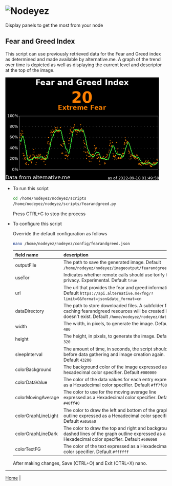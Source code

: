 # ![Nodeyez](../../../raw/branch/main/images/nodeyez.svg)
Display panels to get the most from your node

## Fear and Greed Index

This script can use previously retrieved data for the Fear and Greed index as
determined and made available by alternative.me.  A graph of the trend over
time is depicted as well as displaying the current level and descriptor at
the top of the image.

![sample image of fear and greed index](../images/fearandgreed.png)

* To run this script

   ```sh
   cd /home/nodeyez/nodeyez/scripts
   /home/nodeyez/nodeyez/scripts/fearandgreed.py
   ```

   Press CTRL+C to stop the process

* To configure this script

   Override the default configuration as follows

   ```sh
   nano /home/nodeyez/nodeyez/config/fearandgreed.json
   ```

   | field name | description |
   | --- | --- |
   | outputFile | The path to save the generated image. Default `/home/nodeyez/nodeyez/imageoutput/fearandgreed.png` |
   | useTor | Indicates whether remote calls should use torify for privacy. Experimental. Default `true` |
   | url | The url that provides the fear and greed information. Default `https://api.alternative.me/fng/?limit=0&format=json&date_format=cn` |
   | dataDirectory | The path to store downloaded files. A subfolder for caching fearandgreed resources will be created if its doesn't exist. Default `/home/nodeyez/nodeyez/data/` |
   | width | The width, in pixels, to generate the image. Default `480` |
   | height | The height, in pixels, to generate the image. Default `320` |
   | sleepInterval | The amount of time, in seconds, the script should wait before data gathering and image creation again. Default `43200` |
   | colorBackground | The background color of the image expressed as a hexadecimal color specifier. Default `#000000` |
   | colorDataValue | The color of the data values for each entry expressed as a Hexadecimal color specifier. Default `#ff7f00` |
   | colorMovingAverage | The color to use for the moving average line expressed as a Hexadecimal color specifier. Default `#40ff40` |
   | colorGraphLineLight | The color to draw the left and bottom of the graph outline expressed as a Hexadecimal color specifier. Default `#a0a0a0` |
   | colorGraphLineDark | The color to draw the top and right and background dashed lines of the graph outline expressed as a Hexadecimal color specifier. Default `#606060` |
   | colorTextFG | The color of the text expressed as a Hexadecimal color specifier. Default `#ffffff` |


   After making changes, Save (CTRL+O) and Exit (CTRL+X) nano.


---

[Home](../README.md) | 

